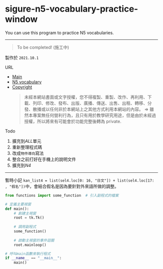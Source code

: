 # sigure-n5-vocabulary-practice-window
You can use this program to practice N5 vocabularies.

---

> To be completed! (施工中)

製作於 `2021.10.1`

URL
- [Main](https://www.sigure.tw)
- [N5 vocabulary](https://www.sigure.tw/learn-japanese/vocabulary/n5/)
- [Copyright](https://www.sigure.tw/learn-japanese/notice/terms-of-service.php#ipc)
    > 未經本網站書面或文字授權，您不得複製、重製、改作、再利用、下載、列印、修改、發布、出版、廣播、傳送、出售、出租、轉移、分發、散播或以任何非於本網站上之其他方式利用本網站的內容。
⇒ 雖然本專案無任何營利行為，且只有用於教學研究用途，但是由於未經過授權，所以將來有可能會於功能完整後轉為 private.

Todo
1. 擴充到*ALL*單元
2. 重新整理程式碼
3. 改成`物件導向`寫法
4. 整合之前打好在手機上的說明文件
5. 擴充到*N4*

---

暫時小記
`kan_list4 = list(sel4.loc[0: 16, "日文"]) + list(sel4.loc[17: , "假名"])`中，會結合假名是因為要針對外來語所做的調整。

```python
from functions import some_function  # 引入副程式的檔案

# 定義主要視窗
def main():
    # 創建主視窗
    root = tk.Tk()
    
    # 調用副程式
    some_function()
    
    # 啟動主視窗的事件迴圈
    root.mainloop()

# 呼叫main函數來執行程式
if __name__ == "__main__":
    main()
```

